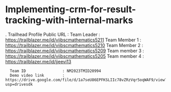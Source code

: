 # Implementing-crm-for-result-tracking-with-internal-marks

.    Trailhead Profile Public URL :
             Team Leader     : https://trailblazer.me/id/viibscmathematics5211
             Team Member 1   : https://trailblazer.me/id/viibscmathematics5210
             Team Member 2   : https://trailblazer.me/id/viibscmathematics5209
             Team member 3   : https://trailblazer.me/id/viibscmathematics5205
             Team member 4   : https://trailblazer.me/id/jjeevi13

      Team ID                : NM2023TMID20994
      Demo video link        : https://drive.google.com/file/d/1a7seU86EPFKSLIIc78vZRzVqr5oqWAF9/view?usp=drivesdk

